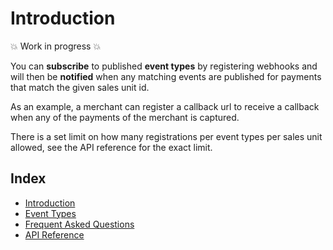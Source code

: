 <!-- START_METADATA
---
sidebar_position: 1
hide_table_of_contents: true
pagination_next: null
pagination_prev: null
---
END_METADATA -->

# Introduction

💥 Work in progress 💥

You can **subscribe** to published **event types** by registering webhooks and
will then be **notified** when any matching events are published for payments
that match the given sales unit id.

As an example, a merchant can register a callback url to receive a callback when
any of the payments of the merchant is captured.

There is a set limit on how many registrations per event types per sales unit
allowed, see the API reference for the exact limit.

## Index

- [Introduction](webhooks-api)
- [Event Types](webhooks-api/events)
- [Frequent Asked Questions](webhooks-api/faq)
- [API Reference](/api/webhooks)